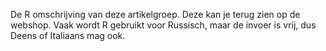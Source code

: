 De R omschrijving van deze artikelgroep. Deze kan je terug zien op de webshop. Vaak wordt R gebruikt voor Russisch, maar de invoer is vrij, dus Deens of Italiaans mag ook.
